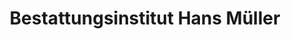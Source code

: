 ---
title: "Bestattungsinstitut Hans Müller"
url: /itzehoe/bestattungsinstitut-hans-mueller/
shop: Bestattungen
---